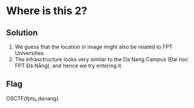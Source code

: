 # Where is this 2?

## Solution
1. We guess that the location in image might also be related to FPT Universities
2. The infrasctructure looks very similar to the Da Nang Campus (Đại học FPT Đà Nẵng), and hence we try entering it.

## Flag
OSCTF{fptu_danang}
